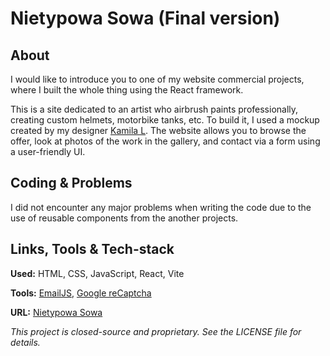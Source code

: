 # Nietypowa Sowa (Final version)

## About

I would like to introduce you to one of my website commercial projects, where I built the whole thing using the React framework.

This is a site dedicated to an artist who airbrush paints professionally, creating custom helmets, motorbike tanks, etc. To build it, I used a mockup created by my designer [Kamila L](https://github.com/KamiRaLsr). The website allows you to browse the offer, look at photos of the work in the gallery, and contact via a form using a user-friendly UI.

## Coding & Problems

I did not encounter any major problems when writing the code due to the use of reusable components from the another projects.

## Links, Tools & Tech-stack

**Used:** HTML, CSS, JavaScript, React, Vite

**Tools:** [EmailJS](https://www.emailjs.com/), [Google reCaptcha](https://www.google.com/recaptcha/about/)

**URL:** [Nietypowa Sowa](https://nietypowa-sowa.pl/)

_This project is closed-source and proprietary. See the LICENSE file for details._
